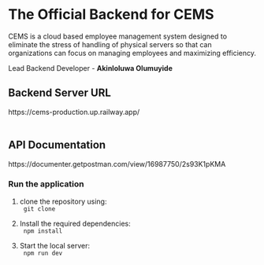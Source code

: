 # The Official Backend for CEMS

CEMS is a cloud based employee management system designed to eliminate the stress of handling of physical servers so that can organizations can focus on managing employees and maximizing efficiency.

Lead Backend Developer - <b>Akinloluwa Olumuyide</b>

## Backend Server URL
<link>https://cems-production.up.railway.app/</link>
<br></br>

## API Documentation
<link>https://documenter.getpostman.com/view/16987750/2s93K1pKMA</link>

<br>

### Run the application
1. clone the repository using: <br>
<code> git clone </code>

2. Install the required dependencies: <br>
<code> npm install </code>

3. Start the local server: <br>
<code> npm run dev </code>

